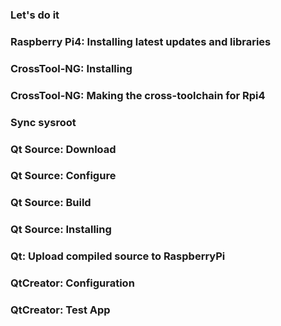 ### Let's do it

### Raspberry Pi4: Installing latest updates and libraries

### CrossTool-NG: Installing

### CrossTool-NG: Making the cross-toolchain for Rpi4

### Sync sysroot

### Qt Source: Download

### Qt Source: Configure

### Qt Source: Build

### Qt Source: Installing

### Qt: Upload compiled source to RaspberryPi

### QtCreator: Configuration

### QtCreator: Test App
